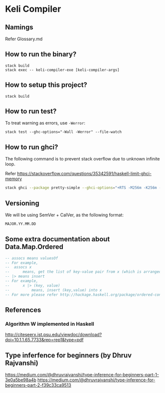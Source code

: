 # Keli Compiler

## Namings
Refer Glossary.md

## How to run the binary?

```
stack build
stack exec -- keli-compiler-exe [keli-compiler-args]
```

## How to setup this project?

```
stack build
```

## How to run test?

To treat warning as errors, use `-Werror`:
```
stack test --ghc-options="-Wall -Werror" --file-watch
```


## How to run ghci?

The following command is to prevent stack overflow due to unknown infinite loop.

Refer https://stackoverflow.com/questions/35342591/haskell-limit-ghci-memory

```sh
stack ghci --package pretty-simple --ghci-options="+RTS -M256m -K256m -RTS -interactive-print=Text.Pretty.Simple.pPrint -Wall" 
```

## Versioning

We will be using SemVer + CalVer, as the following format:

```md
MAJOR.YY.MM.DD
```

## Some extra documentation about Data.Map.Ordered

```hs
-- assocs means valuesOf
-- For example,
--  assocs x
--      means, get the list of key-value pair from x (which is arranged according to insertion order)
-- |> means insert
-- For example,
--      x |> (key, value)
--          means, insert (key,value) into x
-- For more please refer http://hackage.haskell.org/package/ordered-containers-0.1.1/docs/Data-Map-Ordered.html
```

## References

### Algorithm W implemented in Haskell
http://citeseerx.ist.psu.edu/viewdoc/download?doi=10.1.1.65.7733&rep=rep1&type=pdf

## Type inferfence for beginners (by Dhruv Rajvanshi)
https://medium.com/@dhruvrajvanshi/type-inference-for-beginners-part-1-3e0a5be98a4b
https://medium.com/@dhruvrajvanshi/type-inference-for-beginners-part-2-f39c33ca9513